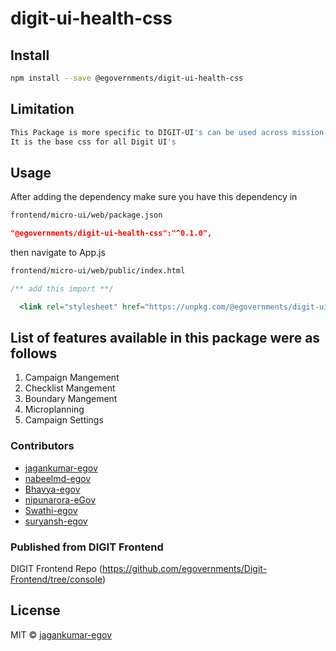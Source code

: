 # digit-ui-health-css

## Install

```bash
npm install --save @egovernments/digit-ui-health-css
```

## Limitation

```bash
This Package is more specific to DIGIT-UI's can be used across mission's
It is the base css for all Digit UI's
```

## Usage

After adding the dependency make sure you have this dependency in

```bash
frontend/micro-ui/web/package.json
```

```json
"@egovernments/digit-ui-health-css":"^0.1.0",
```

then navigate to App.js

```bash
frontend/micro-ui/web/public/index.html
```

```jsx
/** add this import **/

  <link rel="stylesheet" href="https://unpkg.com/@egovernments/digit-ui-health-css@0.3.0/dist/index.css" />

```


## List of features available in this package were as follows

1. Campaign Mangement
2. Checklist Mangement
3. Boundary Mangement
4. Microplanning
5. Campaign Settings 


### Contributors

- [jagankumar-egov](https://github.com/jagankumar-egov) 
- [nabeelmd-egov](https://github.com/nabeelmd-egov)
- [Bhavya-egov](https://github.com/Bhavya-egov)
- [nipunarora-eGov](https://github.com/nipunarora-eGov)
- [Swathi-egov](https://github.com/Swathi-egov)
- [suryansh-egov](https://github.com/suryansh-egov)

### Published from DIGIT Frontend 
DIGIT Frontend Repo (https://github.com/egovernments/Digit-Frontend/tree/console)

## License

MIT © [jagankumar-egov](https://github.com/jagankumar-egov)
